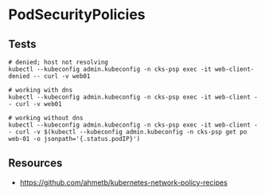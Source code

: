# PodSecurityPolicies

## Tests
```
# denied; host not resolving
kubectl --kubeconfig admin.kubeconfig -n cks-psp exec -it web-client-denied -- curl -v web01

# working with dns
kubectl --kubeconfig admin.kubeconfig -n cks-psp exec -it web-client -- curl -v web01

# working without dns
kubectl --kubeconfig admin.kubeconfig -n cks-psp exec -it web-client -- curl -v $(kubectl --kubeconfig admin.kubeconfig -n cks-psp get po web-01 -o jsonpath='{.status.podIP}')
```

## Resources

* https://github.com/ahmetb/kubernetes-network-policy-recipes

